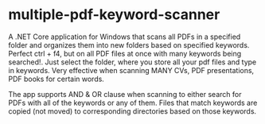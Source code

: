 # multiple-pdf-keyword-scanner
 A .NET Core application for Windows that scans all PDFs in a specified folder and organizes them into new folders based on specified keywords.
 Perfect ctrl + f4, but on all PDF files at once with many keywords being searched!. Just select the folder, where you store all your pdf files and type in keywords.
 Very effective when scanning MANY CVs, PDF presentations, PDF books for certain words.

 The app supports AND & OR clause when scanning to either search for PDFs with all of the keywords or any of them.
 Files that match keywords are copied (not moved) to corresponding directories based on those keywords.
